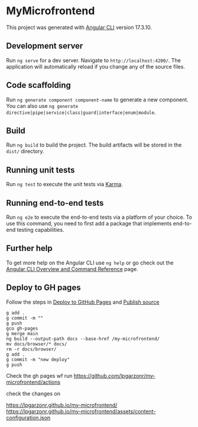 # MyMicrofrontend

This project was generated with [Angular CLI](https://github.com/angular/angular-cli) version 17.3.10.

## Development server

Run `ng serve` for a dev server. Navigate to `http://localhost:4200/`. The application will automatically reload if you change any of the source files.

## Code scaffolding

Run `ng generate component component-name` to generate a new component. You can also use `ng generate directive|pipe|service|class|guard|interface|enum|module`.

## Build

Run `ng build` to build the project. The build artifacts will be stored in the `dist/` directory.

## Running unit tests

Run `ng test` to execute the unit tests via [Karma](https://karma-runner.github.io).

## Running end-to-end tests

Run `ng e2e` to execute the end-to-end tests via a platform of your choice. To use this command, you need to first add a package that implements end-to-end testing capabilities.

## Further help

To get more help on the Angular CLI use `ng help` or go check out the [Angular CLI Overview and Command Reference](https://angular.io/cli) page.

## Deploy to GH pages

Follow the steps in [Deploy to GitHub Pages](https://v17.angular.io/guide/deployment#deploy-to-github-pages)
and [Publish source](https://docs.github.com/en/pages/getting-started-with-github-pages/configuring-a-publishing-source-for-your-github-pages-site#choosing-a-publishing-source)

```shell
g add .
g commit -m ""
g push
gco gh-pages
g merge main
ng build --output-path docs --base-href /my-microfrontend/
mv docs/browser/* docs/
rm -r docs/browser/
g add .
g commit -m "new deploy"
g push
```
Check the gh pages wf run
https://github.com/lpgarzonr/my-microfrontend/actions

check the changes on
 
https://lpgarzonr.github.io/my-microfrontend/
https://lpgarzonr.github.io/my-microfrontend/assets/content-configuration.json
